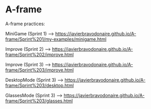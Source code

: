 # A-frame
A-frame practices:

MiniGame (Sprint 1) --> https://javierbravodonaire.github.io/A-frame/Sprint%201/my-examples/minigame.html

Improve (Sprint 2) --> https://javierbravodonaire.github.io/A-frame/Sprint%202/improve.html

Improve (Sprint 3) --> https://javierbravodonaire.github.io/A-frame/Sprint%203/improve.html

DesktopMode (Sprint 3) --> https://javierbravodonaire.github.io/A-frame/Sprint%203/desktop.html

GlassesMode (Sprint 3) --> https://javierbravodonaire.github.io/A-frame/Sprint%203/glasses.html
